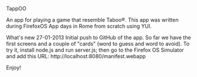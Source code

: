 TappOO

An app for playing a game that resemble Taboo®. This app was written during
FirefoxOS App days in Rome from scratch using YUI. 

What's new
27-01-2013
Initial push to GitHub of the app. So far we have the first screens and a 
couple of "cards" (word to guess and word to avoid). To try it, install node.js
and run server.js; then go to the Firefox OS Simulator and add this URL:
http://localhost:8080/manifest.webapp

Enjoy! 
